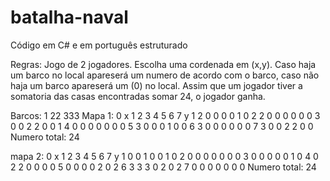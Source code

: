 # batalha-naval
Código em C# e em português estruturado

Regras:
Jogo de 2 jogadores.
Escolha uma cordenada em (x,y).
Caso haja um barco no local apareserá um numero de acordo com o barco, caso não haja um barco apareserá um (0) no local. 
Assim que um jogador tiver a somatoria das casas encontradas somar 24, o jogador ganha. 

Barcos:
1
22
333
Mapa 1:
0 x 1 2 3 4 5 6 7
y
1  2 0 0 0 0 1 0
2  2 0 0 0 0 0 0
3  0 0 2 2 0 0 1
4  0 0 0 0 0 0 0
5  3 0 0 0 1 0 0
6  3 0 0 0 0 0 0 
7  3 0 0 2 2 0 0
Numero total: 24

mapa 2:
0 x 1 2 3 4 5 6 7
y
1  0 0 1 0 0 1 0
2  0 0 0 0 0 0 0
3  0 0 0 0 0 1 0
4  0 2 2 0 0 0 0
5  0 0 0 0 2 0 2
6  3 3 3 0 2 0 2 
7  0 0 0 0 0 0 0
Numero total: 24
